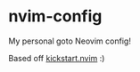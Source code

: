 # nvim-config
My personal goto Neovim config! 

Based off [kickstart.nvim](https://github.com/nvim-lua/kickstart.nvim) :)
